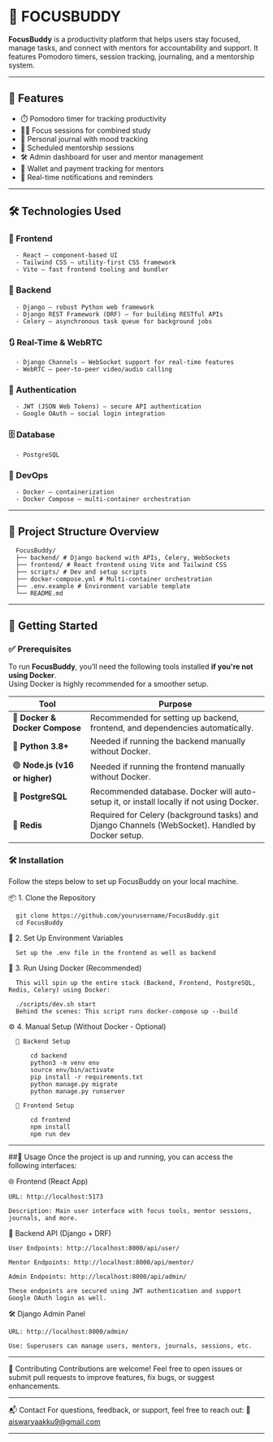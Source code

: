 # 🧠 FOCUSBUDDY

**FocusBuddy** is a productivity platform that helps users stay focused, manage tasks, and connect with mentors for accountability and support. It features Pomodoro timers, session tracking, journaling, and a mentorship system.

---

## 🚀 Features

- ⏱️ Pomodoro timer for tracking productivity  
- 👨‍🎓 Focus sessions for combined study  
- 📔 Personal journal with mood tracking  
- 📅 Scheduled mentorship sessions  
- 🛠️ Admin dashboard for user and mentor management  
- 💼 Wallet and payment tracking for mentors  
- 🔔 Real-time notifications and reminders  

---

## 🛠️ Technologies Used

### 🔷 Frontend

      - React – component-based UI  
      - Tailwind CSS – utility-first CSS framework  
      - Vite – fast frontend tooling and bundler  

### 🔶 Backend

      - Django – robust Python web framework  
      - Django REST Framework (DRF) – for building RESTful APIs  
      - Celery – asynchronous task queue for background jobs  

### 🔃 Real-Time & WebRTC

      - Django Channels – WebSocket support for real-time features  
      - WebRTC – peer-to-peer video/audio calling  

### 🧩 Authentication

      - JWT (JSON Web Tokens) – secure API authentication  
      - Google OAuth – social login integration  

### 🗄️ Database

      - PostgreSQL

### 🐳 DevOps

      - Docker – containerization  
      - Docker Compose – multi-container orchestration  

---

## 📁 Project Structure Overview

      FocusBuddy/
      ├── backend/ # Django backend with APIs, Celery, WebSockets
      ├── frontend/ # React frontend using Vite and Tailwind CSS
      ├── scripts/ # Dev and setup scripts
      ├── docker-compose.yml # Multi-container orchestration
      ├── .env.example # Environment variable template
      └── README.md

---

## 🚀 Getting Started

### ✅ Prerequisites

To run **FocusBuddy**, you’ll need the following tools installed **if you're not using Docker**.  
Using Docker is highly recommended for a smoother setup.

| Tool                            | Purpose                                                                 |
|----------------------------------|-------------------------------------------------------------------------|
| 🐳 **Docker & Docker Compose**   | Recommended for setting up backend, frontend, and dependencies automatically. |
| 🐍 **Python 3.8+**               | Needed if running the backend manually without Docker.                     |
| 🟢 **Node.js (v16 or higher)**   | Needed if running the frontend manually without Docker.                    |
| 🐘 **PostgreSQL**                | Recommended database. Docker will auto-setup it, or install locally if not using Docker. |
| 🔁 **Redis**                     | Required for Celery (background tasks) and Django Channels (WebSocket). Handled by Docker setup. |

### 🛠️ Installation

Follow the steps below to set up FocusBuddy on your local machine.

📦 1. Clone the Repository

      git clone https://github.com/yourusername/FocusBuddy.git
      cd FocusBuddy

🔐 2. Set Up Environment Variables

      Set up the .env file in the frontend as well as backend  

🐳 3. Run Using Docker (Recommended)

      This will spin up the entire stack (Backend, Frontend, PostgreSQL, Redis, Celery) using Docker:
      
      ./scripts/dev.sh start
      Behind the scenes: This script runs docker-compose up --build

⚙️ 4. Manual Setup (Without Docker - Optional)

      🔹 Backend Setup

          cd backend
          python3 -m venv env
          source env/bin/activate
          pip install -r requirements.txt
          python manage.py migrate
          python manage.py runserver

      🔸 Frontend Setup

          cd frontend
          npm install
          npm run dev

---

##🧪 Usage
Once the project is up and running, you can access the following interfaces:

🌐 Frontend (React App)

    URL: http://localhost:5173
    
    Description: Main user interface with focus tools, mentor sessions, journals, and more.

📡 Backend API (Django + DRF)

    User Endpoints: http://localhost:8000/api/user/
    
    Mentor Endpoints: http://localhost:8000/api/mentor/
    
    Admin Endpoints: http://localhost:8000/api/admin/

    These endpoints are secured using JWT authentication and support Google OAuth login as well.

🛠️ Django Admin Panel

    URL: http://localhost:8000/admin/
    
    Use: Superusers can manage users, mentors, journals, sessions, etc.

---

🤝 Contributing
Contributions are welcome!
Feel free to open issues or submit pull requests to improve features, fix bugs, or suggest enhancements.

---

📬 Contact
For questions, feedback, or support, feel free to reach out:
📧 aiswaryaakku9@gmail.com

---




